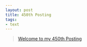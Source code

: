 ```yaml
---
layout: post
title: 450th Posting
tags: 
- text
---
```


> [Welcome to my 450th Posting](https://janghan-kor.tistory.com/1707)
